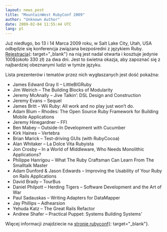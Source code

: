 ```yaml
---
layout: news_post
title: "MountainWest RubyConf 2009"
author: "Unknown Author"
date: 2009-02-04 11:55:44 UTC
lang: pl
---
```


Już niedługo, bo 13 i 14 Marca 2009 roku, w Salt Lake City, Utah, USA
odbędzie się konferencja związana bezpośredni z językiem Ruby.
[Rejestracja][1]{: target="_blank"} na nią jest nadal otwarta i kosztuje
jedynie 100$(około 330 zł) za dwa dni. Jest to świetna okazja, aby
zapoznać się z najbardziej obeznanymi ludzi w tymże języku.

Lista prezenterów i tematów przez nich wygłaszanych jest dość pokaźna:

* James Edward Gray II – LittleBIGRuby
* Jim Weirich – The Building Blocks of Modularity
* Jeremy McAnally – Jive Talkin’: DSL Design and Construction
* Jeremy Evans – Sequel
* James Britt – Wii Ruby: All work and no play just won’t do.
* Adam Blum – Rhodes: The Open Source Ruby Framework for Building Mobile
  Applications
* Jeremy Hinegardner – FFI
* Ben Mabey – Outside-In Development with Cucumber
* Kirk Haines – Vertebra
* Brian Marick – Test-driving GUIs (with RubyCocoa)
* Alan Whitaker – La Dolce Vita Rubyista
* Jon Crosby – In a World of Middleware, Who Needs Monolithic
  Applications?
* Philippe Hanrigou – What The Ruby Craftsman Can Learn From The
  Smalltalk Master
* Adam Dunford &amp; Jason Edwards – Improving the Usability of Your
  Ruby on Rails Applications
* David Brady – TourBus
* Daniel Philpott – Herding Tigers – Software Development and the Art of
  War
* Paul Sadauskas – Writing Adapters for DataMapper
* Jay Phillips – Adhearsion
* Yehuda Katz – The Great Rails Refactor
* Andrew Shafer – Practical Puppet: Systems Building Systems’

Więcej informacji znajdziecie na [stronie rubyconf][2]{:
target="_blank"}.



[1]: http://mtnwestrubyconf.eventwax.com/mountainwest-rubyconf-2009/register "Rejestracja na RubyConf 2009"
[2]: http://mtnwestrubyconf.org/2009/index "RubyConf 2009"
